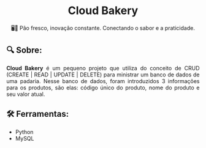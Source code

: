 <h1 align = "center"> Cloud Bakery </h1>
<p align = "center">🖥️🍞 Pão fresco, inovação constante. Conectando o sabor e a praticidade. </p>
<h2>🔍 Sobre: </h2>
<p align = "justify"><b>Cloud Bakery</b> é um pequeno projeto que utiliza do conceito de CRUD (CREATE | READ | UPDATE | DELETE) para ministrar um banco de dados de uma padaria. 
Nesse banco de dados, foram introduzidos 3 informações para os produtos, são elas: código único do produto, nome do produto e seu valor atual.</p>
<h2>🛠️ Ferramentas: </h2>
<ul>
     <li> Python </li>
     <li> MySQL </li>
</ul>
